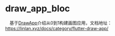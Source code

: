 # draw_app_bloc

&emsp;基于[DrawApp](https://github.com/soupjake/drawapp)介绍从0到1构建画图应用，文档地址：https://linlan.xyz/docs/category/flutter-draw-app/